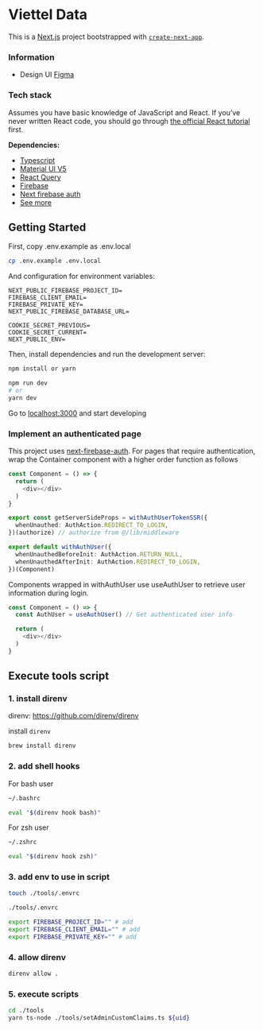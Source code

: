 # Viettel Data

This is a [Next.js](https://nextjs.org/) project bootstrapped with [`create-next-app`](https://github.com/vercel/next.js/tree/canary/packages/create-next-app).

### Information


- Design UI [Figma](https://www.figma.com/file/gkdeTiP96x9sF3HwZqPlnR/%E3%82%B7%E3%83%B3%E3%83%9C%E3%83%AB%E3%82%A6%E3%82%A9%E3%83%BC%E3%82%AFUI?node-id=0%3A1&t=vew6BieNrkQmi8Ft-0)

### Tech stack

Assumes you have basic knowledge of JavaScript and React. If you’ve never written React code, you should go through [the official React tutorial](https://reactjs.org/tutorial/tutorial.html) first.

**Dependencies:**

- [Typescript](https://www.typescriptlang.org/)
- [Material UI V5](https://mui.com/)
- [React Query](https://tanstack.com/query/latest)
- [Firebase](https://firebase.google.com/docs/web/setup?hl=vi)
- [Next firebase auth](https://github.com/gladly-team/next-firebase-auth)
- [See more](package.json)

## Getting Started

First, copy .env.example as .env.local

```bash
cp .env.example .env.local
```

And configuration for environment variables:

```env
NEXT_PUBLIC_FIREBASE_PROJECT_ID=
FIREBASE_CLIENT_EMAIL=
FIREBASE_PRIVATE_KEY=
NEXT_PUBLIC_FIREBASE_DATABASE_URL=

COOKIE_SECRET_PREVIOUS=
COOKIE_SECRET_CURRENT=
NEXT_PUBLIC_ENV=
```

Then, install dependencies and run the development server:

```bash
npm install or yarn
```

```bash
npm run dev
# or
yarn dev
```

Go to [localhost:3000](http://localhost:3000) and start developing

### Implement an authenticated page

This project uses [next-firebase-auth](https://github.com/gladly-team/next-firebase-auth).
For pages that require authentication, wrap the Container
component with a higher order function as follows

```ts
const Component = () => {
  return (
    <div></div>
  )
}

export const getServerSideProps = withAuthUserTokenSSR({
  whenUnauthed: AuthAction.REDIRECT_TO_LOGIN,
})(authorize) // authorize from @/lib/middleware

export default withAuthUser({
  whenUnauthedBeforeInit: AuthAction.RETURN_NULL,
  whenUnauthedAfterInit: AuthAction.REDIRECT_TO_LOGIN,
})(Component)

```

Components wrapped in withAuthUser use useAuthUser to retrieve user information during login.

```ts
const Component = () => {
  const AuthUser = useAuthUser() // Get authenticated user info

  return (
    <div></div>
  )
}
```

## Execute tools script

### 1. install direnv

direnv: https://github.com/direnv/direnv

install `direnv`

```bash
brew install direnv
```

### 2. add shell hooks

For bash user

```bash
~/.bashrc

eval "$(direnv hook bash)"
```

For zsh user

```sh
~/.zshrc

eval "$(direnv hook zsh)"
```

### 3. add env to use in script

```bash
touch ./tools/.envrc
```

```bash
./tools/.envrc

export FIREBASE_PROJECT_ID="" # add
export FIREBASE_CLIENT_EMAIL="" # add
export FIREBASE_PRIVATE_KEY="" # add
```

### 4. allow direnv

```bash
direnv allow .
```

### 5. execute scripts

```bash
cd ./tools
yarn ts-node ./tools/setAdminCustomClaims.ts ${uid}
```


